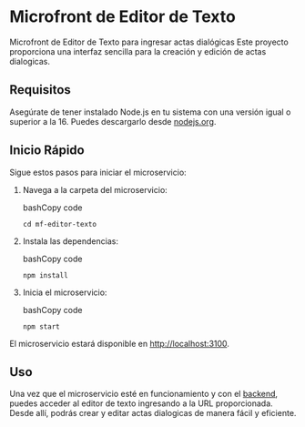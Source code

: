 # Microfront de Editor de Texto

Microfront de Editor de Texto para ingresar actas dialógicas
Este proyecto proporciona una interfaz sencilla para la creación y edición de actas dialogicas.

## Requisitos

Asegúrate de tener instalado Node.js en tu sistema con una versión igual o superior a la 16. Puedes descargarlo desde [nodejs.org](https://nodejs.org/).

## Inicio Rápido

Sigue estos pasos para iniciar el microservicio:


1.  Navega a la carpeta del microservicio:
    
    bashCopy code
    
    `cd mf-editor-texto` 
    
2.  Instala las dependencias:
    
    bashCopy code
    
    `npm install` 
    
4.  Inicia el microservicio:
    
    bashCopy code
    
    `npm start` 
    

El microservicio estará disponible en [http://localhost:3100](http://localhost:3100/).

## Uso

Una vez que el microservicio esté en funcionamiento y con el [backend](https://github.com/Experiencia-de-usuario-2023/ms-editor-texto), puedes acceder al editor de texto ingresando a la URL proporcionada. Desde allí, podrás crear y editar actas dialogicas de manera fácil y eficiente.
